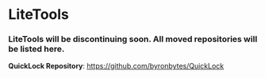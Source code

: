 # LiteTools

### LiteTools will be discontinuing soon. All moved repositories will be listed here.

**QuickLock Repository**: https://github.com/byronbytes/QuickLock


